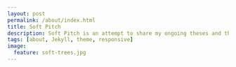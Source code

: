 ```yaml
---
layout: post
permalink: /about/index.html
title: Soft Pitch
description: Soft Pitch is an attempt to share my ongoing theses and thinkings with a trusted group of people. 
tags: [about, Jekyll, theme, responsive]
image:
  feature: soft-trees.jpg
--- 
```


